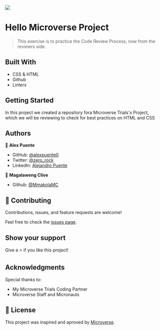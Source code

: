 ![](https://img.shields.io/badge/Microverse-blueviolet)

# Hello Microverse Project

> This exercise is to practice the Code Review Process, now from the reviewrs side.

## Built With

- CSS & HTML
- Github
- Linters

## Getting Started

In this project we created a repository fora Microverse Trials's Project, which we will be reviewing to check for best practices on HTML and CSS

## Authors

👤 **Alex Puente**

- GitHub: [@alexpuente0](https://github.com/alexpuente0)
- Twitter: [@zero_rock](https://twitter.com/zero_rock)
- LinkedIn: [Alejandro Puente](https://www.linkedin.com/in/alejandro-puente-farías-154a7629/)

👤 **Magalaweng Clive**

- Github: [@MmakolaMC](https://github.com/MmakolaMC)


## 🤝 Contributing

Contributions, issues, and feature requests are welcome!

Feel free to check the [issues page](https://github.com/alexpuente0/MV-Trials-review/issues).

## Show your support

Give a ⭐️ if you like this project!

## Acknowledgments

Special thanks to: 
- My Microverse Trials Coding Partner
- Microverse Staff and Micronauts

## 📝 License

This project was inspired and aproved by [Microverse](https://www.microverse.org).